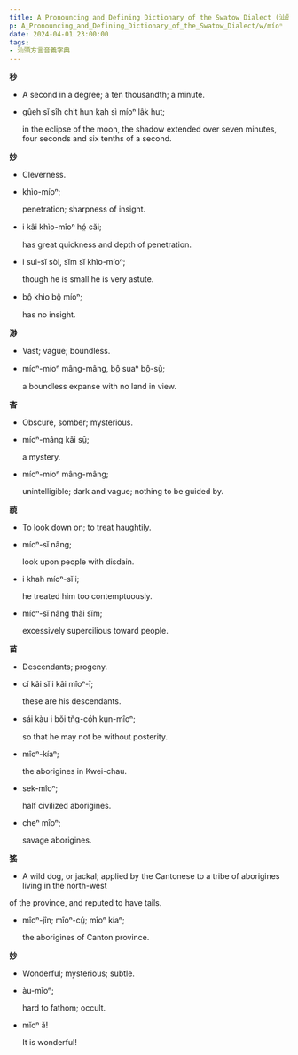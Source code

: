 ```yaml
---
title: A Pronouncing and Defining Dictionary of the Swatow Dialect (汕頭方言音義字典) / míoⁿ
p: A_Pronouncing_and_Defining_Dictionary_of_the_Swatow_Dialect/w/míoⁿ
date: 2024-04-01 23:00:00
tags: 
- 汕頭方言音義字典
---
```



**秒**
- A second in a degree; a ten thousandth; a minute.

- gûeh sĭ sîh chit hun kah sì míoⁿ lâk hut;

  in the eclipse of the moon, the shadow extended over seven minutes, four seconds and six tenths of a second.

**妙**
- Cleverness.

- khìo-míoⁿ;

  penetration; sharpness of insight.

- i kâi khìo-mîoⁿ hó̤ căi;

  has great quickness and depth of penetration.

- i sui-sĭ sòi, sĭm sĭ khìo-míoⁿ;

  though he is small he is very astute.

- bô̤ khìo bô̤ míoⁿ;

  has no insight.

**渺**
- Vast; vague; boundless.

- míoⁿ-míoⁿ mâng-mâng, bô̤ suaⁿ bô̤-sṳ̆;

  a boundless expanse with no land in view.

**杳**
- Obscure, somber; mysterious.

- míoⁿ-mâng kâi sṳ̄;

  a mystery.

- míoⁿ-míoⁿ mâng-mâng;

  unintelligible; dark and vague; nothing to be guided by.

**藐**
- To look down on; to treat haughtily.

- míoⁿ-sĭ nâng;

  look upon people with disdain.

- i khah míoⁿ-sĭ i;

  he treated him too contemptuously.

- míoⁿ-sĭ nâng thài sĭm;

  excessively supercilious toward people.

**苗**
- Descendants; progeny.

- cí kâi sĭ i kâi mîoⁿ-ī;

  these are his descendants.

- sái kàu i bŏi tn̆g-có̤h kṳn-mîoⁿ;

  so that he may not be without posterity.

- mîoⁿ-kíaⁿ;

  the aborigines in Kwei-chau.

- sek-mîoⁿ;

  half civilized aborigines.

- cheⁿ mîoⁿ;

  savage aborigines.

**猺**
- A wild dog, or jackal; applied by the Cantonese to a tribe of aborigines living in the north-west

of the province, and reputed to have tails.

- mîoⁿ-jîn; mîoⁿ-cṳ́; mîoⁿ kíaⁿ;

  the aborigines of Canton province.

**妙**
- Wonderful; mysterious; subtle.

- àu-mĭoⁿ;

  hard to fathom; occult.

- mĭoⁿ ă!

  It is wonderful!